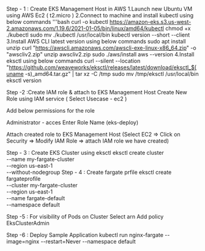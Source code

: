 Step - 1 : Create EKS Management Host in AWS
1.Launch new Ubuntu VM using AWS Ec2 ( t2.micro )
2.Connect to machine and install kubectl using below commands
'''bash
curl -o kubectl https://amazon-eks.s3.us-west-2.amazonaws.com/1.19.6/2021-01-05/bin/linux/amd64/kubectl
chmod +x ./kubectl
sudo mv ./kubectl /usr/local/bin
kubectl version --short --client
3.Install AWS CLI latest version using below commands
sudo apt install unzip
curl "https://awscli.amazonaws.com/awscli-exe-linux-x86_64.zip" -o "awscliv2.zip"
unzip awscliv2.zip
sudo ./aws/install
aws --version
4.Install eksctl using below commands
curl --silent --location "https://github.com/weaveworks/eksctl/releases/latest/download/eksctl_$(uname -s)_amd64.tar.gz" | tar xz -C /tmp
sudo mv /tmp/eksctl /usr/local/bin
eksctl version

Step -2 :Create IAM role & attach to EKS Management Host
Create New Role using IAM service ( Select Usecase - ec2 )

Add below permissions for the role

Administrator - acces
Enter Role Name (eks-deploy)

Attach created role to EKS Management Host (Select EC2 => Click on Security => Modify IAM Role => attach IAM role we have created)


Step - 3 : Create EKS Cluster using eksctl
eksctl create cluster \
  --name my-fargate-cluster \
  --region us-east-1 \
  --without-nodegroup
Step - 4 : Create fargate prfile
eksctl create fargateprofile \
  --cluster my-fargate-cluster \
  --region us-east-1 \
  --name fargate-default \
  --namespace default

Step -5 : For visibility of Pods on Cluster
Select arn
Add policy EksClusterAdmin

Step -6 : Deploy Sample Application
kubectl run nginx-fargate --image=nginx --restart=Never --namespace default
